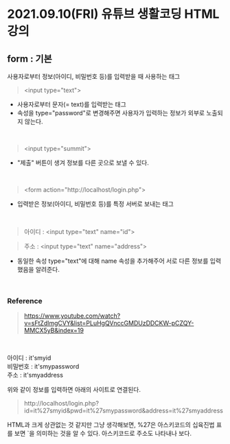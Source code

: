 # 2021.09.10(FRI) 유튜브 생활코딩 HTML 강의
## form : 기본
사용자로부터 정보(아이디, 비밀번호 등)를 입력받을 때 사용하는 태그
<br>

> \<input type="text">
- 사용자로부터 문자(= text)를 입력받는 태그
- 속성을 type="password"로 변경해주면 사용자가 입력하는 정보가 외부로 노출되지 않는다.

<br>

> \<input type="summit">
- "제출" 버튼이 생겨 정보를 다른 곳으로 보낼 수 있다.

<br>

> \<form action="http://localhost/login.php">
- 입력받은 정보(아이디, 비밀번호 등)를 특정 서버로 보내는 태그

<br>

> 아이디 : \<input type="text" name="id">

> 주소 : \<input type="text" name="address">

- 동일한 속성 type="text"에 대해 name 속성을 추가해주어 서로 다른 정보를 입력했음을 알려준다.
<br>

### Reference
> https://www.youtube.com/watch?v=sFtZdlmgCVY&list=PLuHgQVnccGMDUzDDCKW-pCZQY-MMCX5yB&index=19

<br>

아이디 : it'smyid  
비밀번호 : it'smypassword  
주소 : it'smyaddress  

위와 같이 정보를 입력하면 아래의 사이트로 연결된다.

> http://localhost/login.php?id=it%27smyid&pwd=it%27smypassword&address=it%27smyaddress

HTML과 크게 상관없는 것 같지만 그냥 생각해보면, %27은 아스키코드의 십육진법 표를 보면 `을 의미하는 것을 알 수 있다. 아스키코드로 주소도 나타내나 보다.
<br>

## 